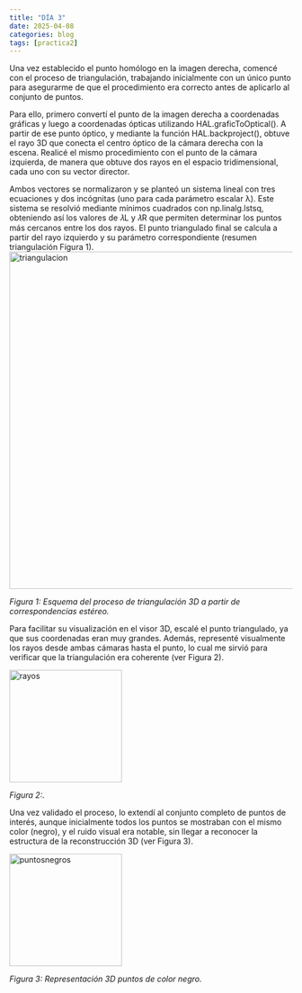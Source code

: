 ```yaml
---
title: "DÍA 3"
date: 2025-04-08
categories: blog
tags: [practica2]
---
```


Una vez establecido el punto homólogo en la imagen derecha, comencé con el proceso de triangulación, trabajando inicialmente con un único punto para asegurarme de que el procedimiento era correcto antes de aplicarlo al conjunto de puntos.

Para ello, primero convertí el punto de la imagen derecha a coordenadas gráficas y luego a coordenadas ópticas utilizando HAL.graficToOptical(). A partir de ese punto óptico, y mediante la función HAL.backproject(), obtuve el rayo 3D que conecta el centro óptico de la cámara derecha con la escena. Realicé el mismo procedimiento con el punto de la cámara izquierda, de manera que obtuve dos rayos en el espacio tridimensional, cada uno con su vector director.

Ambos vectores se normalizaron y se planteó un sistema lineal con tres ecuaciones y dos incógnitas (uno para cada parámetro escalar λ). Este sistema se resolvió mediante mínimos cuadrados con np.linalg.lstsq, obteniendo así los valores de 𝜆L y 𝜆R que permiten determinar los puntos más cercanos entre los dos rayos. El punto triangulado final se calcula a partir del rayo izquierdo y su parámetro correspondiente (resumen triangulación Figura 1).
<img src="{{ '/imagenes/triangulacion.png' | relative_url }}" alt="triangulacion" width="600">
<p><em>Figura 1: Esquema del proceso de triangulación 3D a partir de correspondencias estéreo.</em></p>


Para facilitar su visualización en el visor 3D, escalé el punto triangulado, ya que sus coordenadas eran muy grandes. Además, representé visualmente los rayos desde ambas cámaras hasta el punto, lo cual me sirvió para verificar que la triangulación era coherente (ver Figura 2).

<img src="{{ '/imagenes/rayos.png' | relative_url }}" alt="rayos" width="200">
<p><em>Figura 2:.</em></p>

Una vez validado el proceso, lo extendí al conjunto completo de puntos de interés, aunque inicialmente todos los puntos se mostraban con el mismo color (negro), y el ruido visual era notable, sin llegar a reconocer la estructura de la reconstrucción 3D (ver Figura 3).

<img src="{{ '/imagenes/puntosnegros.png' | relative_url }}" alt=" puntosnegros " width="200">
<p><em>Figura 3: Representación 3D puntos de color negro.</em></p>


